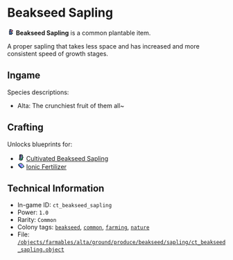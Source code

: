 # Beakseed Sapling

<img src="https://raw.githubusercontent.com/Ceterai/Enternia/main/objects/farmables/alta/ground/produce/beakseed/sapling/icon.png" alt="Beakseed Sapling icon" loading="lazy" height=16px width="auto" /> **Beakseed Sapling** is a common plantable item.

A proper sapling that takes less space and has increased and more consistent speed of growth stages.

## Ingame

Species descriptions:

- Alta: The crunchiest fruit of them all~

## Crafting

Unlocks blueprints for:

- <img src="https://raw.githubusercontent.com/Ceterai/Enternia/main/objects/farmables/alta/ground/produce/beakseed/cultivated/icon.png" alt="Cultivated Beakseed Sapling icon" loading="lazy" height=16px width="auto" /> [Cultivated Beakseed Sapling](https://ceterai.github.io/MyEnternia/Wiki/CultivatedBeakseedSapling)
- <img src="https://raw.githubusercontent.com/Ceterai/Enternia/main/items/active/alta/tools/fertilize/ct_ionic_fertilizer.png" alt="Ionic Fertilizer icon" loading="lazy" height=16px width="auto" /> [Ionic Fertilizer](https://ceterai.github.io/MyEnternia/Wiki/IonicFertilizer)

## Technical Information

- In-game ID: `ct_beakseed_sapling`
- Power: `1.0`
- Rarity: `Common`
- Colony tags: [`beakseed`](https://ceterai.github.io/MyEnternia/Wiki/Tags/Beakseed), [`common`](https://ceterai.github.io/MyEnternia/Wiki/Tags/Common), [`farming`](https://ceterai.github.io/MyEnternia/Wiki/Tags/Farming), [`nature`](https://ceterai.github.io/MyEnternia/Wiki/Tags/Nature)
- File: [`/objects/farmables/alta/ground/produce/beakseed/sapling/ct_beakseed_sapling.object`](https://github.com/Ceterai/Enternia/blob/main/objects/farmables/alta/ground/produce/beakseed/sapling/ct_beakseed_sapling.object)
